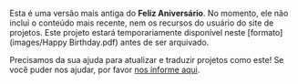 Esta é uma versão mais antiga do **Feliz Aniversário**. No momento, ele não inclui o conteúdo mais recente, nem os recursos do usuário do site de projetos. Este projeto estará temporariamente disponível neste [formato](images/Happy Birthday.pdf) antes de ser arquivado. 

Precisamos da sua ajuda para atualizar e traduzir projetos como este! Se você puder nos ajudar, por favor [nos informe aqui](https://rpf.io/translators). 
